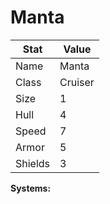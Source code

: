 # Manta

| Stat    | Value   |
| ------- | ------- |
| Name    | Manta   |
| Class   | Cruiser |
| Size    | 1       |
| Hull    | 4       |
| Speed   | 7       |
| Armor   | 5       |
| Shields | 3       |

**Systems:**
